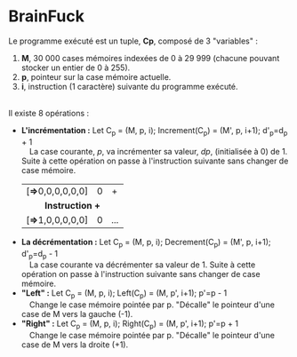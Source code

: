 <h1>BrainFuck</h1>

Le programme exécuté est un tuple, <strong>Cp</strong>, composé de 3 "variables" :
<ol>
	<li><strong>M</strong>, 30 000 cases mémoires indexées de 0 à 29 999 (chacune pouvant stocker un entier de 0 à 255).</li>
 	<li><strong>p</strong>, pointeur sur la case mémoire actuelle.</li>
	<li><strong>i</strong>, instruction (1 caractère) suivante du programme exécuté.</li>
</ol>
<br/>
Il existe 8 opérations :
<ul>
	<li><b>L'incrémentation :</b> Let C<SUB>p</SUB> = (M, p, i); Increment(C<SUB>p</SUB>) = (M', p, i+1); d'<SUB>p</SUB>=d<SUB>p</SUB> + 1<br/>
		 &emsp;La case courante, <em>p</em>, va incrémenter sa valeur, <em>dp</em>, (initialisée à 0) de 1. Suite à cette opération on passe à l'instruction suivante sans changer de case mémoire.
		<table>
			<tr>
				<td>[<b>=></b>0,0,0,0,0,0]</td><td>0</td><td>+</td>
			</tr>
			<tr>
				<td colspan="3"><center><b>Instruction +</b></center></td>
			</tr>
			<tr>
				<td>[<b>=></b>1,0,0,0,0,0]</td><td>0</td><td><em>...</em></td>
			</tr>
		</table>
		</li>
	<li><b>La décrémentation :</b> Let C<SUB>p</SUB> = (M, p, i); Decrement(C<SUB>p</SUB>) = (M', p, i+1); d'<SUB>p</SUB>=d<SUB>p</SUB> - 1<br/>
		&emsp;La case courante va décrémenter sa valeur de 1. Suite à cette opération on passe à l'instruction suivante sans changer de case mémoire.</li>
	<li><b>"Left" :</b> Let C<SUB>p</SUB> = (M, p, i); Left(C<SUB>p</SUB>) = (M, p', i+1); p'=p - 1<br/>
		&emsp;Change le case mémoire pointée par p. "Décalle" le pointeur d'une case de M vers la gauche (-1).</li>
	<li><b>"Right" :</b> Let C<SUB>p</SUB> = (M, p, i); Right(C<SUB>p</SUB>) = (M, p', i+1); p'=p + 1<br/>
		&emsp;Change le case mémoire pointée par p. "Décalle" le pointeur d'une case de M vers la droite (+1).</li>
</ul>

	